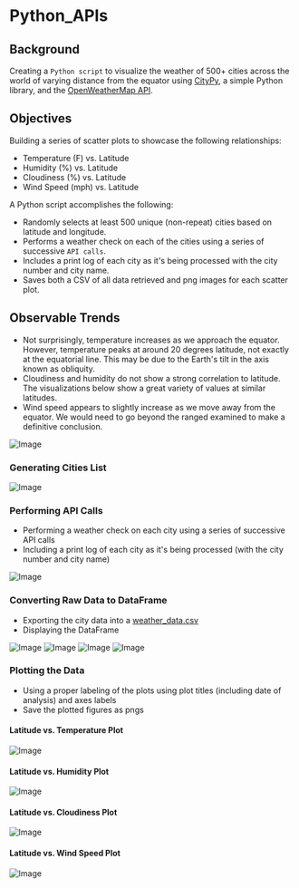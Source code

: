 # Python_APIs
## Background
Creating a `Python script` to visualize the weather of 500+ cities across the world of varying distance from the equator using [CityPy](https://pypi.org/project/citipy/), a simple Python library, and the [OpenWeatherMap API](https://openweathermap.org/api).
## Objectives
Building a series of scatter plots to showcase the following relationships:
- Temperature (F) vs. Latitude
- Humidity (%) vs. Latitude
- Cloudiness (%) vs. Latitude 
- Wind Speed (mph) vs. Latitude

A Python script accomplishes the following:
- Randomly selects at least 500 unique (non-repeat) cities based on latitude and longitude. 
- Performs a weather check on each of the cities using a series of successive `API calls`.
- Includes a print log of each city as it's being processed with the city number and city name.
- Saves both a CSV of all data retrieved and png images for each scatter plot.
## Observable Trends
- Not surprisingly, temperature increases as we approach the equator. However, temperature peaks at around 20 degrees latitude, not exactly at the equatorial line. This may be due to the Earth's tilt in the axis known as obliquity.
- Cloudiness and humidity do not show a strong correlation to latitude. The visualizations below show a great variety of values at similar latitudes.
- Wind speed appears to slightly increase as we move away from the equator. We would need to go beyond the ranged examined to make a definitive conclusion.

![Image](https://github.com/mserobabina/Python_APIs/blob/master/WeatherPy/Capture1.PNG)
### Generating Cities List

![Image](https://github.com/mserobabina/Python_APIs/blob/master/WeatherPy/Capture2.PNG)
### Performing API Calls
- Performing a weather check on each city using a series of successive API calls
- Including a print log of each city as it's being processed (with the city number and city name)

![Image](https://github.com/mserobabina/Python_APIs/blob/master/WeatherPy/Capture3.PNG)
### Converting Raw Data to DataFrame
- Exporting the city data into a [weather_data.csv](https://github.com/mserobabina/Python_APIs/blob/master/WeatherPy/Output_csv/weather_data.csv)
- Displaying the DataFrame

![Image](https://github.com/mserobabina/Python_APIs/blob/master/WeatherPy/Capture4.PNG)
![Image](https://github.com/mserobabina/Python_APIs/blob/master/WeatherPy/Capture5.PNG)
![Image](https://github.com/mserobabina/Python_APIs/blob/master/WeatherPy/Capture6.PNG)
![Image](https://github.com/mserobabina/Python_APIs/blob/master/WeatherPy/Capture7.PNG)
### Plotting the Data
- Using a proper labeling of the plots using plot titles (including date of analysis) and axes labels
- Save the plotted figures as pngs
#### Latitude vs. Temperature Plot 

![Image](https://github.com/mserobabina/Python_APIs/blob/master/WeatherPy/Capture8.PNG)
#### Latitude vs. Humidity Plot

![Image](https://github.com/mserobabina/Python_APIs/blob/master/WeatherPy/Capture9.PNG)
#### Latitude vs. Cloudiness Plot

![Image](https://github.com/mserobabina/Python_APIs/blob/master/WeatherPy/Capture10.PNG)
#### Latitude vs. Wind Speed Plot

![Image](https://github.com/mserobabina/Python_APIs/blob/master/WeatherPy/Capture11.PNG)
